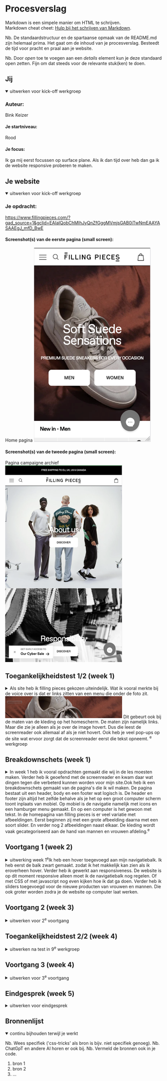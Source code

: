 # Procesverslag
Markdown is een simpele manier om HTML te schrijven.  
Markdown cheat cheet: [Hulp bij het schrijven van Markdown](https://github.com/adam-p/markdown-here/wiki/Markdown-Cheatsheet).

Nb. De standaardstructuur en de spartaanse opmaak van de README.md zijn helemaal prima. Het gaat om de inhoud van je procesverslag. Besteedt de tijd voor pracht en praal aan je website.

Nb. Door *open* toe te voegen aan een *details* element kun je deze standaard open zetten. Fijn om dat steeds voor de relevante stuk(ken) te doen.





## Jij

<details open>
  <summary>uitwerken voor kick-off werkgroep</summary>

  ### Auteur:
  Bink Keizer

  #### Je startniveau:
  Rood

  #### Je focus:
  Ik ga mij eerst focussen op surface plane. Als ik dan tijd over heb dan ga ik de website responsive proberen te maken.
 
</details>





## Je website

<details open>
  <summary>uitwerken voor kick-off werkgroep</summary>

  ### Je opdracht:
  https://www.fillingpieces.com/?gad_source=1&gclid=EAIaIQobChMIhJyQnZfGggMVmjsGAB0iTwNmEAAYASAAEgJ_mfD_BwE

  #### Screenshot(s) van de eerste pagina (small screen): 
  Home pagina 
  <img src="home.png" width="375px" alt="home scherm van kledingmerk filling pieces.">

  #### Screenshot(s) van de tweede pagina (small screen):
  Pagina campaigne archief
  <img src="campaignarchive.png" width="375px" alt="pagina van campaigne archief.">
 
</details>



## Toegankelijkheidstest 1/2 (week 1)

<details>
  <summary>Als site heb ik filling pieces gekozen uiteindelijk. Wat ik vooral merkte
  bij de voice over is dat er links zitten van een menu die onder de foto zit. 
  <img src="onzichtbaarmenu.png" width="375px" alt="Foto waaronder er een menu zit dit is niet handi voor een screenreader."> Dit gebeurt ook bij de maten van de kleding op het homescherm. De maten zijn namelijk links. Maar die zie je alleen als je over de image hovert. Dus die leest de screenreader ook allemaal af als je niet hovert. Ook heb je veel pop-ups op de site wat ervoor zorgt dat de screenreader eerst die tekst opneemt.
  <sup>e</sup> werkgroep</summary>

  ### Bevindingen
  Lijst met je bevindingen die in de test naar voren kwamen:

  Links zijn niet helemaal goed gestructureerd met gebruik van de screenreader.
  <img src="maten.png" width="375px" alt="Screenreader weergeeft de link van de maten terwijl ze je niet ziet.">
  <img src="matenmethover.png" width="375px" alt="Nu zie je de maten, omdat je eroverheen hovert.">

  Er wordt veel gebruik gemaakt van hovers.

  Filling pieces eerst op de pagina knoppen staan van man en vrouw. En daarna hebben ze ook nog een navigatie waarbij je mannen en vrouwen hebt en dan schoenen of kleding kan selecteren als onderwerp.

  Contrast is vaak goed. Wel gebruiken zij plaatjes waar wit in zit en dan gooien zij er witte tekst eroverheen. Dit kan onduidelijk zijn voor slechtziende. <img src="witopwit.png" width="375px" alt="Witte tekst over een afbeelding met wit erin.">

  Filling pieces heeft ook een live chat button toegevoegd. Wat mij opviel is toen ik de website de website naar telefoon deed. Is dat die button soortvan dubbel leek te gaan.  <img src="livebuttonraar.png" width="375px" alt="Rare live chat knop die qua lay-out niet klopt.">

</details>



## Breakdownschets (week 1)

<details>
  <summary>In week 1 heb ik vooral opdrachten gemaakt die wij in de les moesten maken.
  Verder heb ik geoefend met de screenreader en kwam daar wat dingen tegen die verbeterd kunnen worden voor mijn site.Ook heb ik een breakdownschets gemaakt van de pagina's die ik wil maken. De pagina bestaat uit een header, body en een footer wat logisch is. De header en footer zijn altijd het zelfde behalve als je het op een groot computer scherm toont inplaats van mobiel. Op mobiel is de navigatie namelijk met icons en een hamburger menu gemaakt. En op een computer is het gewoon met tekst. In de homepagina van filling pieces is er veel variatie met afbeeldingen. Eerst beginnen zij met een grote afbeelding daarna met een soort slider. En verder nog 2 afbeeldingen naast elkaar. De kleding wordt vaak gecategoriseerd aan de hand van mannen en vrouwen afdeling.<sup>e</sup> </summary>

  ### de hele pagina: 
  <img src="breakdownhomepage.jpg" width="375px" alt="breakdown van de hele pagina">

  ### dynamisch deel (bijv menu): 
  <img src="breakdowncampaignarchive.jpg" width="375px" alt="breakdown van een dynamisch deel">

  ### Hoe de footer er nou uitziet op de website: 
  <img src="footervanfp.png" width="375px" alt="breakdown van nog een dynamisch deel">

</details>





## Voortgang 1 (week 2)

<details>
  <summary>uitwerking week 1<sup>e</sup>Ik heb een hover toegevoegd aan mijn navigatiebalk. Ik heb eerst de balk zwart gemaakt. zodat ik het makkelijk kan zien als ik eroverheen hover. Verder heb ik gewerkt aan responsiveness. De website is op dit moment responsive alleen moet ik de navigatiebalk nog regelen. Of met CSS of met javascript nog even kijken hoe ik dat ga doen. Verder heb ik sliders toegevoegd voor de nieuwe producten van vrouwen en mannen. Die ook groter worden zodra je de website op computer laat werken.</summary>

  ### Stand van zaken
  <img src="telefoonfpeerste.png" width="375px" alt="Hoe de sliders er op de website uitzien met kleding die nieuwe binnen is.">
  <img src="computerfpeerste.png" width="375px" alt="Hoe de sliders er op de website uitzien met kleding die nieuwe binnen is.">
  <img src="newin.png" width="375px" alt="Hoe de sliders er op de website uitzien met kleding die nieuwe binnen is.">
  <img src="htmlvanslider.png" width="375px" alt="Html code van de slider die ik gemaakt heb. Wel divs gebruikt.">
  <img src="cssslider.png" width="375px" alt="Algemene css code voor de slider.">
  <img src="imagenewin.png" width="375px" alt="Code van de images in de slider.">
  <img src="responsivecode.png" width="375px" alt="De code om mijn pagina responsive te krijgen.">
  <summary>Ik heb sliders gemaakt voor de mannen en vrouwen afdeling. Dat zijn alle producten die nieuw zijn op een rijtje. Verder heb ik de slider in een display grid gezet zodat kolommen kon maken. En zo kon ik uiteindelijk de site responsive krijgen door extra code toe te voegen bij een bepaalde grote van de website. Ik heb bij mijn html sections gebruikt en daarin divs gezet. Volgensmij mag je geen divs gebruiken. Maar je kan ook geen section in een section stoppen dus daar moet ik nog een oplossing voor vinden.</summary>



  ### Agenda voor meeting
  samen met je groepje opstellen

  | Bink           | Phon                     | Silke           |Mees              | Zoë        |
  | ---            | ---                      | ---             | ---              |            |
  | dit bespreken  | en dit                   | en ik dit       | en dan ik dat    |            |
  | en dat ook nog | dit als er tijd is       | nog een punt    | dit wil ik zeker | bij site   |
  | -Divs    | button in button/gifs   | breakdownschets |  Fonts           | uitklappen |


  ### Verslag van meeting
  hier na afloop snel de uitkomsten van de meeting vastleggen

  - punt 1
  - punt 2
  - nog een punt
  - ...

</details>





## Voortgang 2 (week 3)

<details>
  <summary>uitwerken voor 2<sup>e</sup> voortgang</summary>

  ### Stand van zaken
  hier dit ging goed & dit was lastig (neem ook screenshots op van delen van je website en code)


  ### Agenda voor meeting
  samen met je groepje opstellen

  | student 1      | student 2          | student 3    | student 4        |
  | ---            | ---                | ---          | ---              |
  | dit bespreken  | en dit             | en ik dit    | en dan ik dat    |
  | en dat ook nog | dit als er tijd is | nog een punt | dit wil ik zeker |
  | ...            | ...                | ...          | ...              |


  ### Verslag van meeting
  hier na afloop snel de uitkomsten van de meeting vastleggen

  - punt 1
  - punt 2
  - nog een punt
- ...

</details>





## Toegankelijkheidstest 2/2 (week 4)

<details>
  <summary>uitwerken na test in 9<sup>e</sup> werkgroep</summary>

  ### Bevindingen
  Lijst met je bevindingen die in de test naar voren kwamen (geef ook aan wat er verbeterd is):

</details>





## Voortgang 3 (week 4)

<details>
  <summary>uitwerken voor 3<sup>e</sup> voortgang</summary>

  ### Stand van zaken
  hier dit ging goed & dit was lastig (neem ook screenshots op van delen van je website en code)


  ### Agenda voor meeting
  samen met je groepje opstellen

  | student 1      | student 2          | student 3    | student 4        |
  | ---            | ---                | ---          | ---              |
  | dit bespreken  | en dit             | en ik dit    | en dan ik dat    |
  | en dat ook nog | dit als er tijd is | nog een punt | dit wil ik zeker |
  | ...            | ...                | ...          | ...              |


  ### Verslag van meeting
  hier na afloop snel de uitkomsten van de meeting vastleggen

  - punt 1
  - punt 2
  - nog een punt
  - ...

</details>





## Eindgesprek (week 5)

<details>
  <summary>uitwerken voor eindgesprek</summary>

  ### Je uitkomst - karakteristiek screenshots:
  <img src="/readme-images/dummy-plaatje.jpg" width="375px" alt="uitomst opdracht 1">


  ### Dit ging goed/Heb ik geleerd: 
  Korte omschrijving met plaatjes

  <img src="/readme-images/dummy-plaatje.jpg" width="375px" alt="top">


  ### Dit was lastig/Is niet gelukt:
  Korte omschrijving met plaatjes

  <img src="/readme-images/dummy-plaatje.jpg" width="375px" alt="bummer">
</details>





## Bronnenlijst

<details open>
  <summary>continu bijhouden terwijl je werkt</summary>

  Nb. Wees specifiek ('css-tricks' als bron is bijv. niet specifiek genoeg). 
  Nb. ChatGpT en andere AI horen er ook bij.
  Nb. Vermeld de bronnen ook in je code.

  1. bron 1
  2. bron 2
  3. ...

</details>
